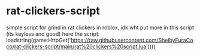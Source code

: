 # rat-clickers-script
simple script for grind in rat clickers in roblox, idk wht put more in this script (its keyless and good)
here the script: loadstring(game:HttpGet('https://raw.githubusercontent.com/ShelbyFuraCoco/rat-clickers-script/main/rat%20clickers%20script.lua'))()
